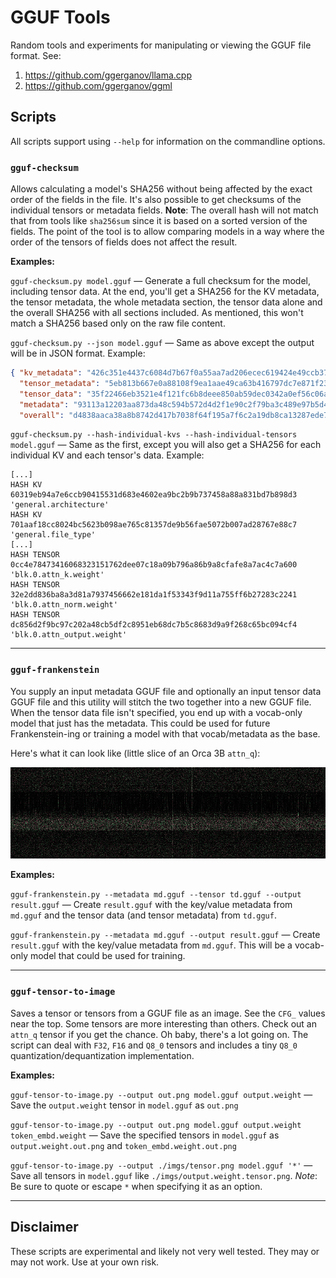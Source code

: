 # GGUF Tools

Random tools and experiments for manipulating or viewing the GGUF file format. See:

1. https://github.com/ggerganov/llama.cpp
2. https://github.com/ggerganov/ggml

## Scripts

All scripts support using `--help` for information on the commandline options.

### `gguf-checksum`

Allows calculating a model's SHA256 without being affected by the exact order of the fields in the file. It's also possible to get checksums of the individual tensors or metadata fields. **Note**: The overall hash will not match that from tools like `sha256sum` since it is based on a sorted version of the fields. The point of the tool is to allow comparing models in a way where the order of the tensors of fields does not affect the result.

**Examples:**

`gguf-checksum.py model.gguf` — Generate a full checksum for the model, including tensor data. At the end, you'll get a SHA256 for the KV metadata, the tensor metadata, the whole metadata section, the tensor data alone and the overall SHA256 with all sections included. As mentioned, this won't match a SHA256 based only on the raw file content.

`gguf-checksum.py --json model.gguf` — Same as above except the output will be in JSON format. Example:

```json
{ "kv_metadata": "426c351e4437c6084d7b67f0a55aa7ad206ecec619424e49ccb3763ecc47fa4f",
  "tensor_metadata": "5eb813b667e0a88108f9ea1aae49ca63b416797dc7e871f239acfbfab99a7c78",
  "tensor_data": "35f22466eb3521e4f121fc6b8deee850ab59dec0342a0ef56c06ace9b7266855",
  "metadata": "93113a12203aa873da48c594b572d4d2f1e90c2f79ba3c489e97b5d4ee69633a",
  "overall": "d4838aaca38a8b8742d417b7038f64f195a7f6c2a19db8ca13287ede72132bbc" }
```

`gguf-checksum.py --hash-individual-kvs --hash-individual-tensors model.gguf` — Same as the first, except you will also get a SHA256 for each individual KV and each tensor's data. Example:

```plaintext
[...]
HASH KV              60319eb94a7e6ccb90415531d683e4602ea9bc2b9b737458a88a831bd7b898d3 'general.architecture'
HASH KV              701aaf18cc8024bc5623b098ae765c81357de9b56fae5072b007ad28767e88c7 'general.file_type'
[...]
HASH TENSOR          0cc4e78473416068323151762dee07c18a09b796a86b9a8cfafe8a7ac4c7a600 'blk.0.attn_k.weight'
HASH TENSOR          32e2dd836ba8a3d81a7937456662e181da1f53343f9d11a755ff6b27283c2241 'blk.0.attn_norm.weight'
HASH TENSOR          dc856d2f9bc97c202a48cb5df2c8951eb68dc7b5c8683d9a9f268c65bc094cf4 'blk.0.attn_output.weight'
```

***

### `gguf-frankenstein`

You supply an input metadata GGUF file and optionally an input tensor data GGUF file and this utility will stitch the two together into a new GGUF file. When the tensor data file isn't specified, you end up with a vocab-only model that just has the metadata. This could be used for future Frankenstein-ing or training a model with that vocab/metadata as the base.

Here's what it can look like (little slice of an Orca 3B `attn_q`):

![attn_q with no pants on](assets/attn_q_snippet.png)

**Examples:**

`gguf-frankenstein.py --metadata md.gguf --tensor td.gguf --output result.gguf` — Create `result.gguf` with the key/value metadata from `md.gguf` and the tensor data (and tensor metadata) from `td.gguf`.

`gguf-frankenstein.py --metadata md.gguf --output result.gguf` — Create `result.gguf` with the key/value metadata from `md.gguf`. This will be a vocab-only model that could be used for training.

***

### `gguf-tensor-to-image`

Saves a tensor or tensors from a GGUF file as an image. See the `CFG_` values near the top. Some tensors are more interesting than others. Check out an `attn_q` tensor if you get the chance. Oh baby, there's a lot going on. The script can deal with `F32`, `F16` and `Q8_0` tensors and includes a tiny `Q8_0` quantization/dequantization implementation.

 **Examples:**

 `gguf-tensor-to-image.py --output out.png model.gguf output.weight` — Save the `output.weight` tensor in `model.gguf` as `out.png`

 `gguf-tensor-to-image.py --output out.png model.gguf output.weight token_embd.weight` — Save the specified tensors in `model.gguf` as `output.weight.out.png` and `token_embd.weight.out.png`

 `gguf-tensor-to-image.py --output ./imgs/tensor.png model.gguf '*'` — Save all tensors in `model.gguf` like `./imgs/output.weight.tensor.png`. *Note*: Be sure to quote or escape `*` when specifying it as an option.

***

## Disclaimer

These scripts are experimental and likely not very well tested. They may or may not work. Use at your own risk.
